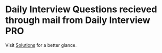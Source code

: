 # Daily Interview Questions recieved through mail from Daily Interview PRO

Visit <a href="https://github.com/anishmo99/DailyInterviewPro/blob/master/index.md">Solutions</a> for a better glance. 

